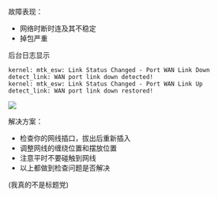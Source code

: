 故障表现：

- 网络时断时连及其不稳定
- 掉包严重

后台日志显示

```
kernel: mtk_esw: Link Status Changed - Port WAN Link Down
detect_link: WAN port link down detected!
kernel: mtk_esw: Link Status Changed - Port WAN Link Up
detect_link: WAN port link down restored!
```

![](https://i.loli.net/2019/03/07/5c81397098be5.jpg)

<!--more-->

解决方案：

- 检查你的网线插口，拔出后重新插入
- 调整网线的缠绕位置和摆放位置
- 注意平时不要碰触到网线
- 以上都做到检查问题是否解决

(我真的不是标题党)